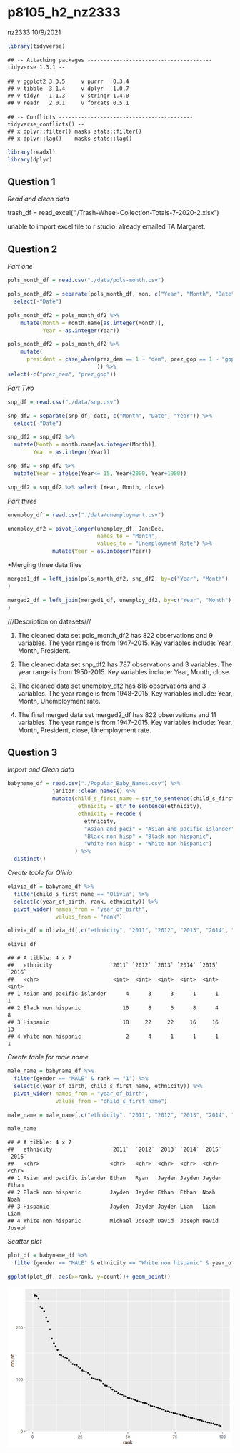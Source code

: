 p8105\_h2\_nz2333
================
nz2333
10/9/2021

``` r
library(tidyverse)
```

    ## -- Attaching packages --------------------------------------- tidyverse 1.3.1 --

    ## v ggplot2 3.3.5     v purrr   0.3.4
    ## v tibble  3.1.4     v dplyr   1.0.7
    ## v tidyr   1.1.3     v stringr 1.4.0
    ## v readr   2.0.1     v forcats 0.5.1

    ## -- Conflicts ------------------------------------------ tidyverse_conflicts() --
    ## x dplyr::filter() masks stats::filter()
    ## x dplyr::lag()    masks stats::lag()

``` r
library(readxl)
library(dplyr)
```

## Question 1

*Read and clean data*

trash\_df = read\_excel(“./Trash-Wheel-Collection-Totals-7-2020-2.xlsx”)

unable to import excel file to r studio. already emailed TA Margaret.

## Question 2

*Part one*

``` r
pols_month_df = read.csv("./data/pols-month.csv")
```

``` r
pols_month_df2 = separate(pols_month_df, mon, c("Year", "Month", "Date")) %>%
  select(-"Date")
```

``` r
pols_month_df2 = pols_month_df2 %>% 
    mutate(Month = month.name[as.integer(Month)], 
           Year = as.integer(Year))
```

``` r
pols_month_df2 = pols_month_df2 %>%
    mutate(
      president = case_when(prez_dem == 1 ~ "dem", prez_gop == 1 ~ "gop"
                            )) %>%
select(-c("prez_dem", "prez_gop"))
```

*Part Two*

``` r
snp_df = read.csv("./data/snp.csv")
```

``` r
snp_df2 = separate(snp_df, date, c("Month", "Date", "Year")) %>%
  select(-"Date")
```

``` r
snp_df2 = snp_df2 %>%
  mutate(Month = month.name[as.integer(Month)], 
        Year = as.integer(Year))
```

``` r
snp_df2 = snp_df2 %>%
  mutate(Year = ifelse(Year<= 15, Year+2000, Year+1900))
```

``` r
snp_df2 = snp_df2 %>% select (Year, Month, close)
```

*Part three*

``` r
unemploy_df = read.csv("./data/unemployment.csv")
```

``` r
unemploy_df2 = pivot_longer(unemploy_df, Jan:Dec,
                            names_to = "Month",
                            values_to = "Unemployment Rate") %>%
              mutate(Year = as.integer(Year))
```

\*Merging three data files

``` r
merged1_df = left_join(pols_month_df2, snp_df2, by=c("Year", "Month")
)
```

``` r
merged2_df = left_join(merged1_df, unemploy_df2, by=c("Year", "Month")
)
```

///Description on datasets///

1.  The cleaned data set pols\_month\_df2 has 822 observations and 9
    variables. The year range is from 1947-2015. Key variables include:
    Year, Month, President.

2.  The cleaned data set snp\_df2 has 787 observations and 3 variables.
    The year range is from 1950-2015. Key variables include: Year,
    Month, close.

3.  The cleaned data set unemploy\_df2 has 816 observations and 3
    variables. The year range is from 1948-2015. Key variables include:
    Year, Month, Unemployment rate.

4.  The final merged data set merged2\_df has 822 observations and 11
    variables. The year range is from 1947-2015. Key variables include:
    Year, Month, President, close, Unemployment rate.

## Question 3

*Import and Clean data*

``` r
babyname_df = read.csv("./Popular_Baby_Names.csv") %>%
              janitor::clean_names() %>%
              mutate(child_s_first_name = str_to_sentence(child_s_first_name), 
                      ethnicity = str_to_sentence(ethnicity), 
                      ethnicity = recode (
                        ethnicity, 
                        "Asian and paci" = "Asian and pacific islander", 
                        "Black non hisp" = "Black non hispanic", 
                        "White non hisp" = "White non hispanic")
                     ) %>%
  distinct()
```

*Create table for Olivia*

``` r
olivia_df = babyname_df %>%
  filter(child_s_first_name == "Olivia") %>%
  select(c(year_of_birth, rank, ethnicity)) %>%
  pivot_wider( names_from = "year_of_birth", 
               values_from = "rank")
```

``` r
olivia_df = olivia_df[,c("ethnicity", "2011", "2012", "2013", "2014", "2015", "2016")]
```

``` r
olivia_df
```

    ## # A tibble: 4 x 7
    ##   ethnicity                  `2011` `2012` `2013` `2014` `2015` `2016`
    ##   <chr>                       <int>  <int>  <int>  <int>  <int>  <int>
    ## 1 Asian and pacific islander      4      3      3      1      1      1
    ## 2 Black non hispanic             10      8      6      8      4      8
    ## 3 Hispanic                       18     22     22     16     16     13
    ## 4 White non hispanic              2      4      1      1      1      1

*Create table for male name*

``` r
male_name = babyname_df %>%
  filter(gender == "MALE" & rank == "1") %>%
  select(c(year_of_birth, child_s_first_name, ethnicity)) %>%
  pivot_wider( names_from = "year_of_birth", 
               values_from = "child_s_first_name")
```

``` r
male_name = male_name[,c("ethnicity", "2011", "2012", "2013", "2014", "2015", "2016")]
```

``` r
male_name
```

    ## # A tibble: 4 x 7
    ##   ethnicity                  `2011`  `2012` `2013` `2014` `2015` `2016`
    ##   <chr>                      <chr>   <chr>  <chr>  <chr>  <chr>  <chr> 
    ## 1 Asian and pacific islander Ethan   Ryan   Jayden Jayden Jayden Ethan 
    ## 2 Black non hispanic         Jayden  Jayden Ethan  Ethan  Noah   Noah  
    ## 3 Hispanic                   Jayden  Jayden Jayden Liam   Liam   Liam  
    ## 4 White non hispanic         Michael Joseph David  Joseph David  Joseph

*Scatter plot*

``` r
plot_df = babyname_df %>%
  filter(gender == "MALE" & ethnicity == "White non hispanic" & year_of_birth == "2016")
```

``` r
ggplot(plot_df, aes(x=rank, y=count))+ geom_point()
```

![](p8105_hw2_nz2333_files/figure-gfm/unnamed-chunk-23-1.png)<!-- -->
